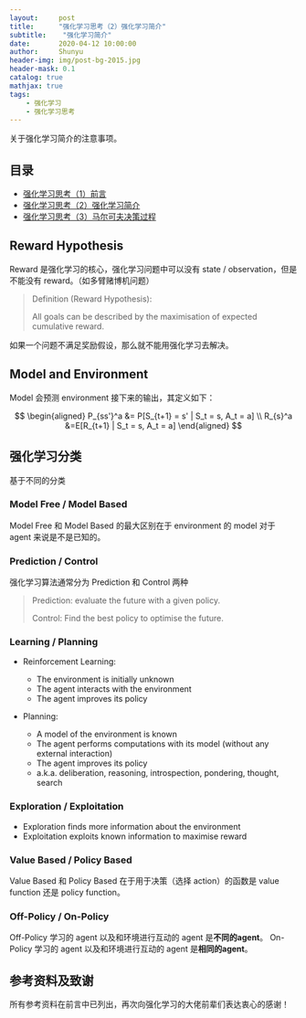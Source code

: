 ```yaml
---
layout:     post
title:      "强化学习思考（2）强化学习简介"
subtitle:    "强化学习简介"
date:       2020-04-12 10:00:00
author:     Shunyu
header-img: img/post-bg-2015.jpg
header-mask: 0.1
catalog: true
mathjax: true
tags:
    - 强化学习
    - 强化学习思考
---
```




关于强化学习简介的注意事项。



## 目录

- [强化学习思考（1）前言](https://liushunyu.github.io/2020/04/12/%E5%BC%BA%E5%8C%96%E5%AD%A6%E4%B9%A0%E6%80%9D%E8%80%83-1-%E5%89%8D%E8%A8%80/)
- [强化学习思考（2）强化学习简介](https://liushunyu.github.io/2020/04/12/%E5%BC%BA%E5%8C%96%E5%AD%A6%E4%B9%A0%E6%80%9D%E8%80%83-2-%E5%BC%BA%E5%8C%96%E5%AD%A6%E4%B9%A0%E7%AE%80%E4%BB%8B/)
- [强化学习思考（3）马尔可夫决策过程](https://liushunyu.github.io/2020/04/12/%E5%BC%BA%E5%8C%96%E5%AD%A6%E4%B9%A0%E6%80%9D%E8%80%83-3-%E9%A9%AC%E5%B0%94%E5%8F%AF%E5%A4%AB%E5%86%B3%E7%AD%96%E8%BF%87%E7%A8%8B/)



## Reward Hypothesis

Reward 是强化学习的核心，强化学习问题中可以没有 state / observation，但是不能没有 reward。（如多臂赌博机问题）

>Definition (Reward Hypothesis):
>
>All goals can be described by the maximisation of expected cumulative reward.

如果一个问题不满足奖励假设，那么就不能用强化学习去解决。



## Model and Environment

Model 会预测 environment 接下来的输出，其定义如下：


$$
\begin{aligned}
P_{ss'}^a &= P[S_{t+1} = s' | S_t = s, A_t = a] \\
R_{s}^a &=E[R_{t+1} | S_t = s, A_t = a]
\end{aligned}
$$



## 强化学习分类

基于不同的分类

### Model Free / Model Based

Model Free 和 Model Based 的最大区别在于 environment 的 model 对于 agent 来说是不是已知的。



### Prediction / Control

强化学习算法通常分为 Prediction 和 Control 两种

> Prediction: evaluate the future with a given policy.
>
> Control: Find the best policy to optimise the future.



### Learning / Planning

- Reinforcement Learning:
  - The environment is initially unknown
  - The agent interacts with the environment
  - The agent improves its policy

- Planning:
  - A model of the environment is known
  - The agent performs computations with its model (without any external interaction)
  - The agent improves its policy
  - a.k.a. deliberation, reasoning, introspection, pondering, thought, search



### Exploration / Exploitation

- Exploration finds more information about the environment
- Exploitation exploits known information to maximise reward



### Value Based / Policy Based

Value Based 和 Policy Based 在于用于决策（选择 action）的函数是 value function 还是 policy function。



### Off-Policy / On-Policy

Off-Policy 学习的 agent 以及和环境进行互动的 agent 是**不同的agent**。 On-Policy 学习的 agent 以及和环境进行互动的 agent 是**相同的agent**。




## 参考资料及致谢

所有参考资料在前言中已列出，再次向强化学习的大佬前辈们表达衷心的感谢！
